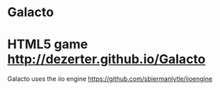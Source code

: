 Galacto
=======

HTML5 game
http://dezerter.github.io/Galacto
======

Galacto uses the iio engine
https://github.com/sbiermanlytle/iioengine
